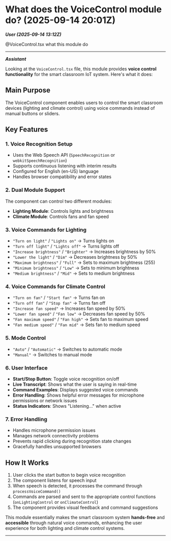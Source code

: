 <!-- Generated by SpecStory -->

# What does the VoiceControl module do? (2025-09-14 20:01Z)

_**User (2025-09-14 13:12Z)**_

@VoiceControl.tsx what this module do

---

_**Assistant**_

Looking at the `VoiceControl.tsx` file, this module provides **voice control functionality** for the smart classroom IoT system. Here's what it does:

## Main Purpose
The VoiceControl component enables users to control the smart classroom devices (lighting and climate control) using voice commands instead of manual buttons or sliders.

## Key Features

### 1. **Voice Recognition Setup**
- Uses the Web Speech API (`SpeechRecognition` or `webkitSpeechRecognition`)
- Supports continuous listening with interim results
- Configured for English (en-US) language
- Handles browser compatibility and error states

### 2. **Dual Module Support**
The component can control two different modules:
- **Lighting Module**: Controls lights and brightness
- **Climate Module**: Controls fans and fan speed

### 3. **Voice Commands for Lighting**
- `"Turn on light"` / `"Lights on"` → Turns lights on
- `"Turn off light"` / `"Lights off"` → Turns lights off
- `"Increase brightness"` / `"Brighter"` → Increases brightness by 50%
- `"Lower the light"` / `"Dim"` → Decreases brightness by 50%
- `"Maximum brightness"` / `"Full"` → Sets to maximum brightness (255)
- `"Minimum brightness"` / `"Low"` → Sets to minimum brightness
- `"Medium brightness"` / `"Mid"` → Sets to medium brightness

### 4. **Voice Commands for Climate Control**
- `"Turn on fan"` / `"Start fan"` → Turns fan on
- `"Turn off fan"` / `"Stop fan"` → Turns fan off
- `"Increase fan speed"` → Increases fan speed by 50%
- `"Lower fan speed"` / `"Fan low"` → Decreases fan speed by 50%
- `"Fan maximum speed"` / `"Fan high"` → Sets fan to maximum speed
- `"Fan medium speed"` / `"Fan mid"` → Sets fan to medium speed

### 5. **Mode Control**
- `"Auto"` / `"Automatic"` → Switches to automatic mode
- `"Manual"` → Switches to manual mode

### 6. **User Interface**
- **Start/Stop Button**: Toggle voice recognition on/off
- **Live Transcript**: Shows what the user is saying in real-time
- **Command Examples**: Displays suggested voice commands
- **Error Handling**: Shows helpful error messages for microphone permissions or network issues
- **Status Indicators**: Shows "Listening..." when active

### 7. **Error Handling**
- Handles microphone permission issues
- Manages network connectivity problems
- Prevents rapid clicking during recognition state changes
- Gracefully handles unsupported browsers

## How It Works
1. User clicks the start button to begin voice recognition
2. The component listens for speech input
3. When speech is detected, it processes the command through `processVoiceCommand()`
4. Commands are parsed and sent to the appropriate control functions (`onLightingControl` or `onClimateControl`)
5. The component provides visual feedback and command suggestions

This module essentially makes the smart classroom system **hands-free** and **accessible** through natural voice commands, enhancing the user experience for both lighting and climate control systems.

---

